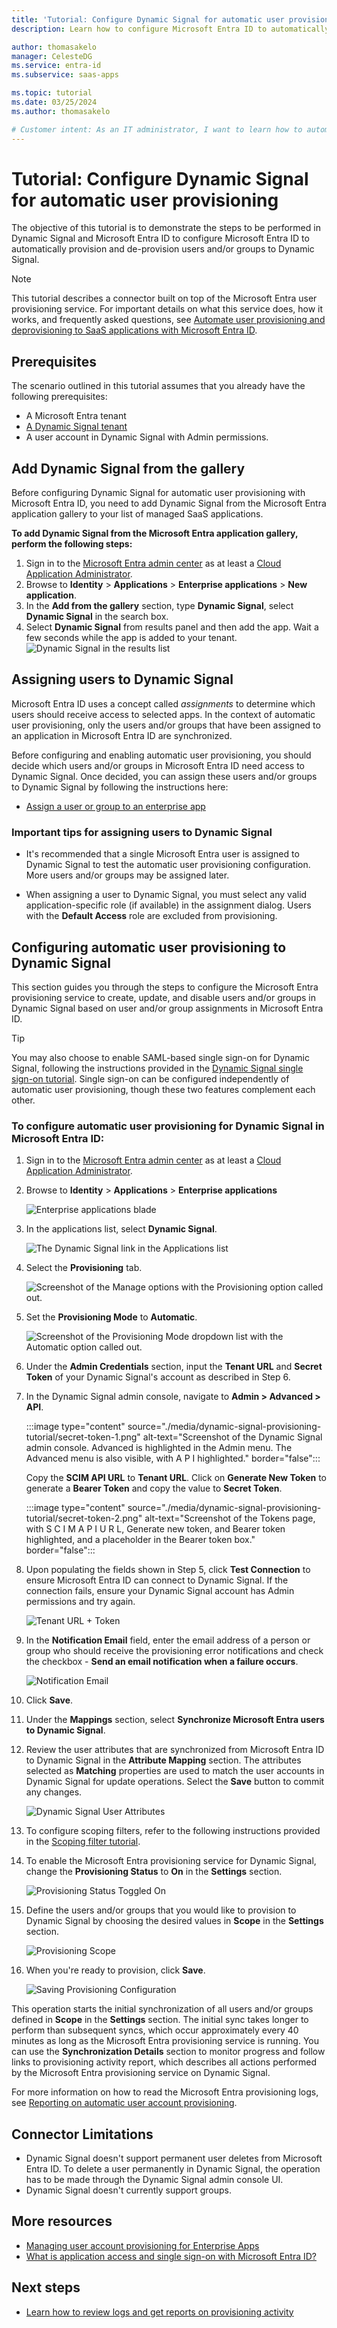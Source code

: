 ```yaml
---
title: 'Tutorial: Configure Dynamic Signal for automatic user provisioning with Microsoft Entra ID'
description: Learn how to configure Microsoft Entra ID to automatically provision and de-provision user accounts to Dynamic Signal.

author: thomasakelo
manager: CelesteDG
ms.service: entra-id
ms.subservice: saas-apps

ms.topic: tutorial
ms.date: 03/25/2024
ms.author: thomasakelo

# Customer intent: As an IT administrator, I want to learn how to automatically provision and deprovision user accounts from Microsoft Entra ID to Dynamic Signal so that I can streamline the user management process and ensure that users have the appropriate access to Dynamic Signal.
---
```


# Tutorial: Configure Dynamic Signal for automatic user provisioning

The objective of this tutorial is to demonstrate the steps to be performed in Dynamic Signal and Microsoft Entra ID to configure Microsoft Entra ID to automatically provision and de-provision users and/or groups to Dynamic Signal.

> [!NOTE]
> This tutorial describes a connector built on top of the Microsoft Entra user provisioning service. For important details on what this service does, how it works, and frequently asked questions, see [Automate user provisioning and deprovisioning to SaaS applications with Microsoft Entra ID](~/identity/app-provisioning/user-provisioning.md).
>

## Prerequisites

The scenario outlined in this tutorial assumes that you already have the following prerequisites:

* A Microsoft Entra tenant
* [A Dynamic Signal tenant](https://dynamicsignal.com/)
* A user account in Dynamic Signal with Admin permissions.

## Add Dynamic Signal from the gallery

Before configuring Dynamic Signal for automatic user provisioning with Microsoft Entra ID, you need to add Dynamic Signal from the Microsoft Entra application gallery to your list of managed SaaS applications.

**To add Dynamic Signal from the Microsoft Entra application gallery, perform the following steps:**

1. Sign in to the [Microsoft Entra admin center](https://entra.microsoft.com) as at least a [Cloud Application Administrator](~/identity/role-based-access-control/permissions-reference.md#cloud-application-administrator).
1. Browse to **Identity** > **Applications** > **Enterprise applications** > **New application**.
1. In the **Add from the gallery** section, type **Dynamic Signal**, select **Dynamic Signal** in the search box.
1. Select **Dynamic Signal** from results panel and then add the app. Wait a few seconds while the app is added to your tenant.
	![Dynamic Signal in the results list](common/search-new-app.png)

## Assigning users to Dynamic Signal

Microsoft Entra ID uses a concept called *assignments* to determine which users should receive access to selected apps. In the context of automatic user provisioning, only the users and/or groups that have been assigned to an application in Microsoft Entra ID are synchronized.

Before configuring and enabling automatic user provisioning, you should decide which users and/or groups in Microsoft Entra ID need access to Dynamic Signal. Once decided, you can assign these users and/or groups to Dynamic Signal by following the instructions here:

* [Assign a user or group to an enterprise app](~/identity/enterprise-apps/assign-user-or-group-access-portal.md)

### Important tips for assigning users to Dynamic Signal

* It's recommended that a single Microsoft Entra user is assigned to Dynamic Signal to test the automatic user provisioning configuration. More users and/or groups may be assigned later.

* When assigning a user to Dynamic Signal, you must select any valid application-specific role (if available) in the assignment dialog. Users with the **Default Access** role are excluded from provisioning.

## Configuring automatic user provisioning to Dynamic Signal 

This section guides you through the steps to configure the Microsoft Entra provisioning service to create, update, and disable users and/or groups in Dynamic Signal based on user and/or group assignments in Microsoft Entra ID.

> [!TIP]
> You may also choose to enable SAML-based single sign-on for Dynamic Signal, following the instructions provided in the [Dynamic Signal single sign-on tutorial](dynamicsignal-tutorial.md). Single sign-on can be configured independently of automatic user provisioning, though these two features complement each other.

<a name='to-configure-automatic-user-provisioning-for-dynamic-signal-in-azure-ad'></a>

### To configure automatic user provisioning for Dynamic Signal in Microsoft Entra ID:

1. Sign in to the [Microsoft Entra admin center](https://entra.microsoft.com) as at least a [Cloud Application Administrator](~/identity/role-based-access-control/permissions-reference.md#cloud-application-administrator).
1. Browse to **Identity** > **Applications** > **Enterprise applications**

	![Enterprise applications blade](common/enterprise-applications.png)

1. In the applications list, select **Dynamic Signal**.

	![The Dynamic Signal link in the Applications list](common/all-applications.png)

3. Select the **Provisioning** tab.

	![Screenshot of the Manage options with the Provisioning option called out.](common/provisioning.png)

4. Set the **Provisioning Mode** to **Automatic**.

	![Screenshot of the Provisioning Mode dropdown list with the Automatic option called out.](common/provisioning-automatic.png)

5. Under the **Admin Credentials** section, input the **Tenant URL** and **Secret Token** of your Dynamic Signal's account as described in Step 6.

6. In the Dynamic Signal admin console, navigate to **Admin > Advanced > API**.

	:::image type="content" source="./media/dynamic-signal-provisioning-tutorial/secret-token-1.png" alt-text="Screenshot of the Dynamic Signal admin console. Advanced is highlighted in the Admin menu. The Advanced menu is also visible, with A P I highlighted." border="false":::

	Copy the **SCIM API URL** to **Tenant URL**. Click on **Generate New Token** to generate a **Bearer Token** and copy the value to **Secret Token**.

	:::image type="content" source="./media/dynamic-signal-provisioning-tutorial/secret-token-2.png" alt-text="Screenshot of the Tokens page, with S C I M A P I U R L, Generate new token, and Bearer token highlighted, and a placeholder in the Bearer token box." border="false":::

7. Upon populating the fields shown in Step 5, click **Test Connection** to ensure Microsoft Entra ID can connect to Dynamic Signal. If the connection fails, ensure your Dynamic Signal account has Admin permissions and try again.

	![Tenant URL + Token](common/provisioning-testconnection-tenanturltoken.png)

8. In the **Notification Email** field, enter the email address of a person or group who should receive the provisioning error notifications and check the checkbox - **Send an email notification when a failure occurs**.

	![Notification Email](common/provisioning-notification-email.png)

9. Click **Save**.

10. Under the **Mappings** section, select **Synchronize Microsoft Entra users to Dynamic Signal**.

11. Review the user attributes that are synchronized from Microsoft Entra ID to Dynamic Signal in the **Attribute Mapping** section. The attributes selected as **Matching** properties are used to match the user accounts in Dynamic Signal for update operations. Select the **Save** button to commit any changes.

	![Dynamic Signal User Attributes](media/dynamic-signal-provisioning-tutorial/user-mapping-attributes.png)

12. To configure scoping filters, refer to the following instructions provided in the [Scoping filter tutorial](~/identity/app-provisioning/define-conditional-rules-for-provisioning-user-accounts.md).

13. To enable the Microsoft Entra provisioning service for Dynamic Signal, change the **Provisioning Status** to **On** in the **Settings** section.

	![Provisioning Status Toggled On](common/provisioning-toggle-on.png)

14. Define the users and/or groups that you would like to provision to Dynamic Signal by choosing the desired values in **Scope** in the **Settings** section.

	![Provisioning Scope](common/provisioning-scope.png)

15. When you're ready to provision, click **Save**.

	![Saving Provisioning Configuration](common/provisioning-configuration-save.png)

This operation starts the initial synchronization of all users and/or groups defined in **Scope** in the **Settings** section. The initial sync takes longer to perform than subsequent syncs, which occur approximately every 40 minutes as long as the Microsoft Entra provisioning service is running. You can use the **Synchronization Details** section to monitor progress and follow links to provisioning activity report, which describes all actions performed by the Microsoft Entra provisioning service on Dynamic Signal.

For more information on how to read the Microsoft Entra provisioning logs, see [Reporting on automatic user account provisioning](~/identity/app-provisioning/check-status-user-account-provisioning.md).

## Connector Limitations

* Dynamic Signal doesn't support permanent user deletes from Microsoft Entra ID. To delete a user permanently in Dynamic Signal, the operation has to be made through the Dynamic Signal admin console UI. 
* Dynamic Signal doesn't currently support groups.

## More resources

* [Managing user account provisioning for Enterprise Apps](~/identity/app-provisioning/configure-automatic-user-provisioning-portal.md)
* [What is application access and single sign-on with Microsoft Entra ID?](~/identity/enterprise-apps/what-is-single-sign-on.md)

## Next steps

* [Learn how to review logs and get reports on provisioning activity](~/identity/app-provisioning/check-status-user-account-provisioning.md)
